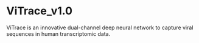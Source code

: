 # ViTrace_v1.0
ViTrace is an innovative dual-channel deep neural network to capture viral sequences in human transcriptomic data.
